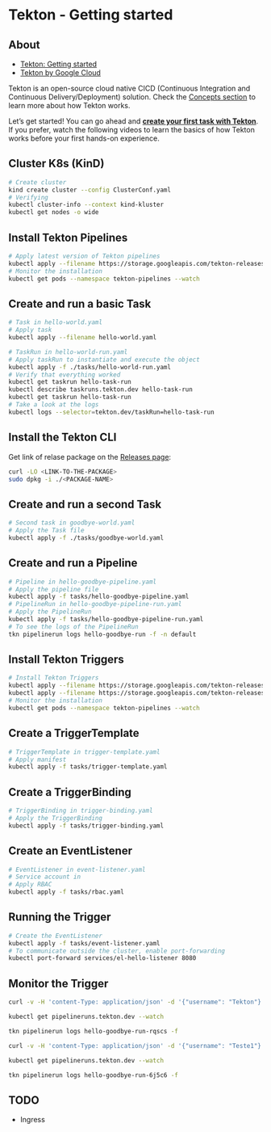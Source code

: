 # Tekton - Getting started

## About

- [Tekton: Getting started](https://tekton.dev/docs/getting-started/)
- [Tekton by Google Cloud](https://cloud.google.com/tekton)

Tekton is an open-source cloud native CICD (Continuous Integration and Continuous Delivery/Deployment) solution. Check the [Concepts section](https://tekton.dev/docs/concepts/) to learn more about how Tekton works.

Let’s get started! You can go ahead and [**create your first task with Tekton**](https://tekton.dev/docs/getting-started/tasks/). If you prefer, watch the following videos to learn the basics of how Tekton works before your first hands-on experience.

## Cluster K8s (KinD)

```sh
# Create cluster
kind create cluster --config ClusterConf.yaml
# Verifying
kubectl cluster-info --context kind-kluster
kubectl get nodes -o wide
```

## Install Tekton Pipelines

```sh
# Apply latest version of Tekton pipelines
kubectl apply --filename https://storage.googleapis.com/tekton-releases/pipeline/latest/release.yaml
# Monitor the installation
kubectl get pods --namespace tekton-pipelines --watch
```

## Create and run a basic Task

```sh
# Task in hello-world.yaml
# Apply task
kubectl apply --filename hello-world.yaml

# TaskRun in hello-world-run.yaml
# Apply taskRun to instantiate and execute the object
kubectl apply -f ./tasks/hello-world-run.yaml
# Verify that everything worked
kubectl get taskrun hello-task-run 
kubectl describe taskruns.tekton.dev hello-task-run 
kubectl get taskrun hello-task-run
# Take a look at the logs
kubectl logs --selector=tekton.dev/taskRun=hello-task-run
```

## Install the Tekton CLI

Get link of relase package on the [Releases page](https://github.com/tektoncd/cli/releases):

```sh
curl -LO <LINK-TO-THE-PACKAGE>
sudo dpkg -i ./<PACKAGE-NAME>
```

## Create and run a second Task

```sh
# Second task in goodbye-world.yaml
# Apply the Task file
kubectl apply -f ./tasks/goodbye-world.yaml
```

## Create and run a Pipeline

```sh
# Pipeline in hello-goodbye-pipeline.yaml
# Apply the pipeline file
kubectl apply -f tasks/hello-goodbye-pipeline.yaml
# PipelineRun in hello-goodbye-pipeline-run.yaml
# Apply the PipelineRun
kubectl apply -f tasks/hello-goodbye-pipeline-run.yaml
# To see the logs of the PipelineRun
tkn pipelinerun logs hello-goodbye-run -f -n default
```

## Install Tekton Triggers

```sh
# Install Tekton Triggers
kubectl apply --filename https://storage.googleapis.com/tekton-releases/triggers/latest/release.yaml
kubectl apply --filename https://storage.googleapis.com/tekton-releases/triggers/latest/interceptors.yaml
# Monitor the installation
kubectl get pods --namespace tekton-pipelines --watch
```

## Create a TriggerTemplate

```sh
# TriggerTemplate in trigger-template.yaml
# Apply manifest
kubectl apply -f tasks/trigger-template.yaml
```

## Create a TriggerBinding

```sh
# TriggerBinding in trigger-binding.yaml
# Apply the TriggerBinding
kubectl apply -f tasks/trigger-binding.yaml
```

## Create an EventListener

```sh
# EventListener in event-listener.yaml
# Service account in 
# Apply RBAC
kubectl apply -f tasks/rbac.yaml
```

## Running the Trigger

```sh
# Create the EventListener
kubectl apply -f tasks/event-listener.yaml
# To communicate outside the cluster, enable port-forwarding
kubectl port-forward services/el-hello-listener 8080
```

## Monitor the Trigger

```sh
curl -v -H 'content-Type: application/json' -d '{"username": "Tekton"}' http://localhost:8080

kubectl get pipelineruns.tekton.dev --watch

tkn pipelinerun logs hello-goodbye-run-rqscs -f

curl -v -H 'content-Type: application/json' -d '{"username": "Teste1"}' http://localhost:8080

kubectl get pipelineruns.tekton.dev --watch

tkn pipelinerun logs hello-goodbye-run-6j5c6 -f
```

## TODO

- Ingress
